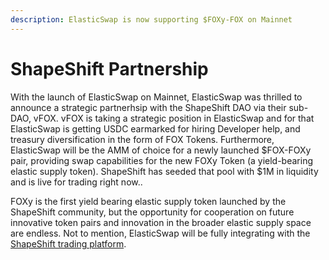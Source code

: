 ```yaml
---
description: ElasticSwap is now supporting $FOXy-FOX on Mainnet
---
```


# ShapeShift Partnership

With the launch of ElasticSwap on Mainnet, ElasticSwap was thrilled to announce a strategic partnerhsip with the ShapeShift DAO via their sub-DAO, vFOX. vFOX is taking a strategic position in ElasticSwap and for that ElasticSwap is getting USDC earmarked for hiring Developer help, and treasury diversification in the form of FOX Tokens. Furthermore, ElasticSwap will be the AMM of choice for a newly launched $FOX-FOXy pair, providing swap capabilities for the new FOXy Token (a yield-bearing elastic supply token). ShapeShift has seeded that pool with $1M in liquidity and is live for trading right now..&#x20;

FOXy is the first yield bearing elastic supply token launched by the ShapeShift community, but the opportunity for cooperation on future innovative token pairs and innovation in the broader elastic supply space are endless. Not to mention, ElasticSwap will be fully integrating with the [ShapeShift trading platform](https://shapeshift.com).
